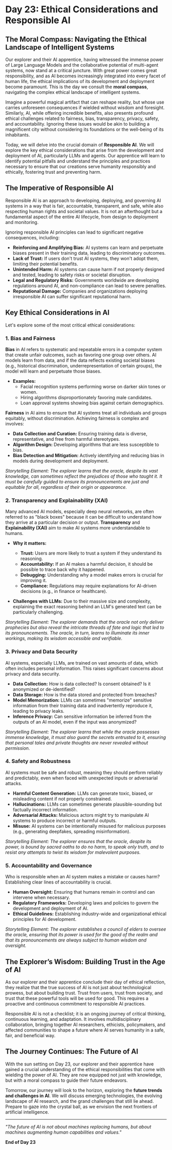 
# Day 23: Ethical Considerations and Responsible AI

## The Moral Compass: Navigating the Ethical Landscape of Intelligent Systems

Our explorer and their AI apprentice, having witnessed the immense power of Large Language Models and the collaborative potential of multi-agent systems, now stand at a critical juncture. With great power comes great responsibility, and as AI becomes increasingly integrated into every facet of human life, the ethical implications of its development and deployment become paramount. This is the day we consult the **moral compass**, navigating the complex ethical landscape of intelligent systems.

Imagine a powerful magical artifact that can reshape reality, but whose use carries unforeseen consequences if wielded without wisdom and foresight. Similarly, AI, while offering incredible benefits, also presents profound ethical challenges related to fairness, bias, transparency, privacy, safety, and accountability. Ignoring these issues would be akin to building a magnificent city without considering its foundations or the well-being of its inhabitants.

Today, we will delve into the crucial domain of **Responsible AI**. We will explore the key ethical considerations that arise from the development and deployment of AI, particularly LLMs and agents. Our apprentice will learn to identify potential pitfalls and understand the principles and practices necessary to ensure that our creations serve humanity responsibly and ethically, fostering trust and preventing harm.

## The Imperative of Responsible AI

Responsible AI is an approach to developing, deploying, and governing AI systems in a way that is fair, accountable, transparent, and safe, while also respecting human rights and societal values. It is not an afterthought but a fundamental aspect of the entire AI lifecycle, from design to deployment and monitoring.

Ignoring responsible AI principles can lead to significant negative consequences, including:

*   **Reinforcing and Amplifying Bias:** AI systems can learn and perpetuate biases present in their training data, leading to discriminatory outcomes.
*   **Lack of Trust:** If users don't trust AI systems, they won't adopt them, limiting their potential benefits.
*   **Unintended Harm:** AI systems can cause harm if not properly designed and tested, leading to safety risks or societal disruption.
*   **Legal and Regulatory Risks:** Governments worldwide are developing regulations around AI, and non-compliance can lead to severe penalties.
*   **Reputational Damage:** Companies and organizations deploying irresponsible AI can suffer significant reputational harm.

## Key Ethical Considerations in AI

Let's explore some of the most critical ethical considerations:

### 1. Bias and Fairness

**Bias** in AI refers to systematic and repeatable errors in a computer system that create unfair outcomes, such as favoring one group over others. AI models learn from data, and if the data reflects existing societal biases (e.g., historical discrimination, underrepresentation of certain groups), the model will learn and perpetuate those biases.

*   **Examples:**
    *   Facial recognition systems performing worse on darker skin tones or women.
    *   Hiring algorithms disproportionately favoring male candidates.
    *   Loan approval systems showing bias against certain demographics.

**Fairness** in AI aims to ensure that AI systems treat all individuals and groups equitably, without discrimination. Achieving fairness is complex and involves:

*   **Data Collection and Curation:** Ensuring training data is diverse, representative, and free from harmful stereotypes.
*   **Algorithm Design:** Developing algorithms that are less susceptible to bias.
*   **Bias Detection and Mitigation:** Actively identifying and reducing bias in models during development and deployment.

*Storytelling Element: The explorer learns that the oracle, despite its vast knowledge, can sometimes reflect the prejudices of those who taught it. It must be carefully guided to ensure its pronouncements are just and equitable for all, regardless of their origin or appearance.*



### 2. Transparency and Explainability (XAI)

Many advanced AI models, especially deep neural networks, are often referred to as "black boxes" because it can be difficult to understand how they arrive at a particular decision or output. **Transparency** and **Explainability (XAI)** aim to make AI systems more understandable to humans.

*   **Why it matters:**
    *   **Trust:** Users are more likely to trust a system if they understand its reasoning.
    *   **Accountability:** If an AI makes a harmful decision, it should be possible to trace back why it happened.
    *   **Debugging:** Understanding why a model makes errors is crucial for improving it.
    *   **Compliance:** Regulations may require explanations for AI-driven decisions (e.g., in finance or healthcare).

*   **Challenges with LLMs:** Due to their massive size and complexity, explaining the exact reasoning behind an LLM's generated text can be particularly challenging.

*Storytelling Element: The explorer demands that the oracle not only deliver prophecies but also reveal the intricate threads of fate and logic that led to its pronouncements. The oracle, in turn, learns to illuminate its inner workings, making its wisdom accessible and verifiable.*



### 3. Privacy and Data Security

AI systems, especially LLMs, are trained on vast amounts of data, which often includes personal information. This raises significant concerns about privacy and data security.

*   **Data Collection:** How is data collected? Is consent obtained? Is it anonymized or de-identified?
*   **Data Storage:** How is the data stored and protected from breaches?
*   **Model Memorization:** LLMs can sometimes "memorize" sensitive information from their training data and inadvertently reproduce it, leading to privacy leaks.
*   **Inference Privacy:** Can sensitive information be inferred from the outputs of an AI model, even if the input was anonymized?

*Storytelling Element: The explorer learns that while the oracle possesses immense knowledge, it must also guard the secrets entrusted to it, ensuring that personal tales and private thoughts are never revealed without permission.*



### 4. Safety and Robustness

AI systems must be safe and robust, meaning they should perform reliably and predictably, even when faced with unexpected inputs or adversarial attacks.

*   **Harmful Content Generation:** LLMs can generate toxic, biased, or misleading content if not properly constrained.
*   **Hallucinations:** LLMs can sometimes generate plausible-sounding but factually incorrect information.
*   **Adversarial Attacks:** Malicious actors might try to manipulate AI systems to produce incorrect or harmful outputs.
*   **Misuse:** AI systems can be intentionally misused for malicious purposes (e.g., generating deepfakes, spreading misinformation).

*Storytelling Element: The explorer ensures that the oracle, despite its power, is bound by sacred oaths to do no harm, to speak only truth, and to resist any attempts to twist its wisdom for malevolent purposes.*



### 5. Accountability and Governance

Who is responsible when an AI system makes a mistake or causes harm? Establishing clear lines of accountability is crucial.

*   **Human Oversight:** Ensuring that humans remain in control and can intervene when necessary.
*   **Regulatory Frameworks:** Developing laws and policies to govern the development and deployment of AI.
*   **Ethical Guidelines:** Establishing industry-wide and organizational ethical principles for AI development.

*Storytelling Element: The explorer establishes a council of elders to oversee the oracle, ensuring that its power is used for the good of the realm and that its pronouncements are always subject to human wisdom and oversight.*



## The Explorer’s Wisdom: Building Trust in the Age of AI

As our explorer and their apprentice conclude their day of ethical reflection, they realize that the true success of AI is not just about technological prowess, but about building trust. Trust from users, trust from society, and trust that these powerful tools will be used for good. This requires a proactive and continuous commitment to responsible AI practices.

Responsible AI is not a checklist; it is an ongoing journey of critical thinking, continuous learning, and adaptation. It involves multidisciplinary collaboration, bringing together AI researchers, ethicists, policymakers, and affected communities to shape a future where AI serves humanity in a safe, fair, and beneficial way.

## The Journey Continues: The Future of AI

With the sun setting on Day 23, our explorer and their apprentice have gained a crucial understanding of the ethical responsibilities that come with wielding the power of AI. They are now equipped not just with knowledge, but with a moral compass to guide their future endeavors.

Tomorrow, our journey will look to the horizon, exploring the **future trends and challenges in AI**. We will discuss emerging technologies, the evolving landscape of AI research, and the grand challenges that still lie ahead. Prepare to gaze into the crystal ball, as we envision the next frontiers of artificial intelligence.

---

*"The future of AI is not about machines replacing humans, but about machines augmenting human capabilities and values."*

**End of Day 23**

